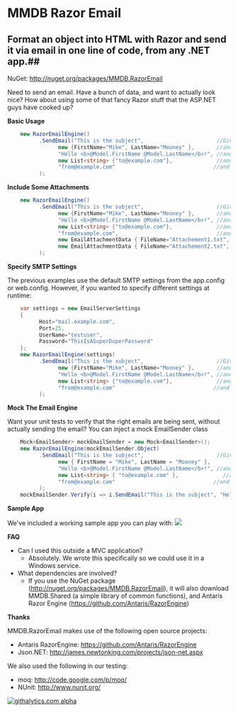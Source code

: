 # MMDB Razor Email #

## Format an object into HTML with Razor and send it via email in one line of code, from any .NET app.##

NuGet: http://nuget.org/packages/MMDB.RazorEmail

Need to send an email. Have a bunch of data, and want to actually look nice?  How about using some of that fancy Razor stuff that the ASP.NET guys have cooked up?

**Basic Usage**
```C#
    new RazorEmailEngine()
          .SendEmail("This is the subject",                       //Give a subject
                new {FirstName="Mike", LastName="Mooney" },       //and a model object
                "Hello <b>@Model.FirstName @Model.LastName</b>!", //and a Razor view
                new List<string> {"to@example.com"},              //and a list of people to send it do
                "from@example.com"                               //and who you are
          );
```

**Include Some Attachments**
```C#
    new RazorEmailEngine()
          .SendEmail("This is the subject",                       //Give a subject
                new {FirstName="Mike", LastName="Mooney" },       //and a model object
                "Hello <b>@Model.FirstName @Model.LastName</b>!", //and a Razor view
                new List<string> {"to@example.com"},              //and a list of people to send it do
                "from@example.com",                               //and who you are
                new EmailAttachmentData { FileName="Attachement1.txt", AttachmentData="This is the file data"},
                new EmailAttachmentData { FileName="Attachement2.txt", AttachmentData="This is more data"}
          );
```

**Specify SMTP Settings**

The previous examples use the default SMTP settings from the app.config or web.config.  However, if you wanted to specify different settings at runtime:
```C#
    var settings = new EmailServerSettings
    {
          Host="mail.example.com",
          Port=25,
          UserName="testuser",
          Password="ThisIsASuperDuperPassword"
    };
    new RazorEmailEngine(settings)
          .SendEmail("This is the subject",                       //Give a subject
                new {FirstName="Mike", LastName="Mooney" },       //and a model object
                "Hello <b>@Model.FirstName @Model.LastName</b>!", //and a Razor view
                new List<string> {"to@example.com"},              //and a list of people to send it do
                "from@example.com"                               //and who you are
          );
```

**Mock The Email Engine**

Want your unit tests to verify that the right emails are being sent, without actually sending the email?  You can inject a mock EmailSender class
```C#
    Mock<EmailSender> mockEmailSender = new Mock<EmailSender>();
    new RazorEmailEngine(mockEmailSender.Object)
          .SendEmail("This is the subject",                       //Give a subject
                new { FirstName = "Mike", LastName = "Mooney" },       //and a model object
                "Hello <b>@Model.FirstName @Model.LastName</b>!", //and a Razor view
                new List<string> { "to@example.com" },              //and a list of people to send it do
                "from@example.com"                               //and who you are
          );
    mockEmailSender.Verify(i => i.SendEmail("This is the subject", "Hello <b>Mike Mooney</b>!", It.IsAny<IEnumerable<MailAddress>>(), It.IsAny<MailAddress>()), Times.Once());
```

**Sample App**

We've included a working sample app you can play with:
<img src="https://raw.github.com/mmooney/MMDB.RazorEmail/master/SampleAppScreenShot.png"></img>

**FAQ**
* Can I used this outside a MVC application?
    * Absolutely. We wrote this specifically so we could use it in a Windows service.
* What dependencies are involved? 
    * If you use the NuGet package (http://nuget.org/packages/MMDB.RazorEmail), it will also download MMDB.Shared (a simple library of common functions), and Antaris Razor Engine (https://github.com/Antaris/RazorEngine)

**Thanks**

MMDB.RazorEmail makes use of the following open source projects:
* Antaris RazorEngine: https://github.com/Antaris/RazorEngine
* Json.NET: http://james.newtonking.com/projects/json-net.aspx

We also used the following in our testing:
* moq: http://code.google.com/p/moq/
* NUnit: http://www.nunit.org/

[![githalytics.com alpha](https://cruel-carlota.pagodabox.com/35e594150e77d8d015064dadab40dff4 "githalytics.com")](http://githalytics.com/mmooney/MMDB.RazorEmail)
